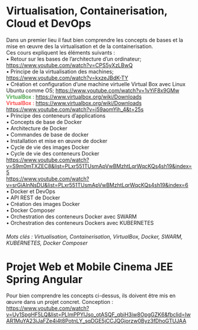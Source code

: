# Virtualisation, Containerisation, Cloud et DevOps
Dans un premier lieu il faut bien comprendre les concepts de bases et la mise en œuvre des la virtualisation et de la containerisation. <br>
Ces cours expliquent les éléments suivants : <br>
• Retour sur les bases de l’architecture d’un ordinateur; https://www.youtube.com/watch?v=CPS5yXzLBwQ <br>
• Principe de la virtualisation des machines; https://www.youtube.com/watch?v=kxzeJBdK-TY <br>
• Création et configuration d’une machine virtuelle Virtual Box avec Linux Ubuntu comme OS; https://www.youtube.com/watch?v=1vYiF8x9GMw <br>
  <span style="color: green">VirtualBox : </span>https://www.virtualbox.org/wiki/Downloads <br>
  <span style="color: red">VirtualBox : </span>https://www.virtualbox.org/wiki/Downloads <br>
https://www.youtube.com/watch?v=i59aomYih_4&t=25s <br>
• Principe des conteneurs d’applications <br>
• Concepts de base de Docker <br>
• Architecture de Docker <br>
• Commandes de base de docker <br>
• Installation et mise en œuvre de docker <br>
• Cycle de vie des images Docker <br>
• Cycle de vie des conteneurs Docker <br>
https://www.youtube.com/watch?v=S9m0mTXZEC8&list=PLxr551TUsmApVwBMzhtLqrWqcKQs4sh19&index=5 <br>
https://www.youtube.com/watch?v=srGiAlnNsDU&list=PLxr551TUsmApVwBMzhtLqrWqcKQs4sh19&index=6 <br>
• Docker et DevOps <br>
• API REST de Docker <br>
• Création des images Docker <br>
• Docker Composer <br>
• Orchestration des conteneurs Docker avec SWARM <br>
• Orchestration des conteneurs Dockers avec KUBERNETES <br>
###### Mots clés : Virtualisation, Containerisation, VirtualBox, Docker, SWARM, KUBERNETES, Docker Composer <br>

# Projet Web et Mobile Cinema JEE Spring Angular
Pour bien comprendre les concepts ci-dessus, ils doivent être mis en œuvre dans un projet concret.
Conception : https://www.youtube.com/watch?v=Uy1SpgHF5LQ&list=PLlmPPYlJso_otASQF_qbiH3iw8OpgGZK6&fbclid=IwAR1MuYA23iJaFZe4i4t8PotnLY_sqDGE5jCCJQGjorzw0Byz3fDhoGTUJAA <br>
